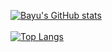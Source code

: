 [![Bayu's GitHub stats](https://github-readme-stats.vercel.app/api?username=Yuu18id)](https://github.com/anuraghazra/github-readme-stats)
<br />
<br />
[![Top Langs](https://github-readme-stats.vercel.app/api/top-langs/?username=Yuu18id&layout=compact)](https://github.com/anuraghazra/github-readme-stats)


<!--
**Yuu18id/Yuu18id** is a ✨ _special_ ✨ repository because its `README.md` (this file) appears on your GitHub profile.

Here are some ideas to get you started:

- 🔭 I’m currently working on ...
- 🌱 I’m currently learning ...
- 👯 I’m looking to collaborate on ...
- 🤔 I’m looking for help with ...
- 💬 Ask me about ...
- 📫 How to reach me: ...
- 😄 Pronouns: ...
- ⚡ Fun fact: ...
-->
